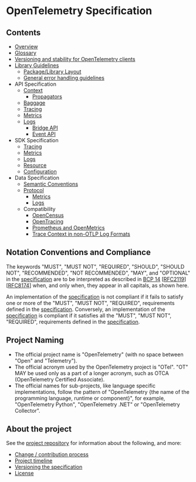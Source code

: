 <!--- Hugo front matter used to generate the website version of this page:
linkTitle: OTel spec
no_list: true
cascade:
  body_class: otel-docs-spec
  github_repo: &repo https://github.com/open-telemetry/opentelemetry-specification
  github_subdir: specification
  path_base_for_github_subdir: tmp/otel/specification
  github_project_repo: *repo
path_base_for_github_subdir:
  from: tmp/otel/specification/_index.md
  to: README.md
--->

# OpenTelemetry Specification

## Contents

- [Overview](overview.md)
- [Glossary](glossary.md)
- [Versioning and stability for OpenTelemetry clients](versioning-and-stability.md)
- [Library Guidelines](library-guidelines.md)
  - [Package/Library Layout](library-layout.md)
  - [General error handling guidelines](error-handling.md)
- API Specification
  - [Context](context/README.md)
    - [Propagators](context/api-propagators.md)
  - [Baggage](baggage/api.md)
  - [Tracing](trace/api.md)
  - [Metrics](metrics/api.md)
  - [Logs](logs/README.md)
    - [Bridge API](logs/bridge-api.md)
    - [Event API](logs/event-api.md)
- SDK Specification
  - [Tracing](trace/sdk.md)
  - [Metrics](metrics/sdk.md)
  - [Logs](logs/sdk.md)
  - [Resource](resource/sdk.md)
  - [Configuration](configuration/README.md)
- Data Specification
  - [Semantic Conventions](overview.md#semantic-conventions)
  - [Protocol](protocol/README.md)
    - [Metrics](metrics/data-model.md)
    - [Logs](logs/data-model.md)
  - Compatibility
    - [OpenCensus](compatibility/opencensus.md)
    - [OpenTracing](compatibility/opentracing.md)
    - [Prometheus and OpenMetrics](compatibility/prometheus_and_openmetrics.md)
    - [Trace Context in non-OTLP Log Formats](compatibility/logging_trace_context.md)

## Notation Conventions and Compliance

The keywords "MUST", "MUST NOT", "REQUIRED", "SHOULD",
"SHOULD NOT", "RECOMMENDED", "NOT RECOMMENDED", "MAY", and "OPTIONAL" in the
[specification][] are to be interpreted as described in [BCP
14](https://tools.ietf.org/html/bcp14)
[[RFC2119](https://tools.ietf.org/html/rfc2119)]
[[RFC8174](https://tools.ietf.org/html/rfc8174)] when, and only when, they
appear in all capitals, as shown here.

An implementation of the [specification][] is not compliant if it fails to
satisfy one or more of the "MUST", "MUST NOT", "REQUIRED",
requirements defined in the [specification][]. Conversely, an
implementation of the [specification][] is compliant if it satisfies all the
"MUST", "MUST NOT", "REQUIRED", requirements defined in the [specification][].

## Project Naming

- The official project name is "OpenTelemetry" (with no space between "Open" and
  "Telemetry").
- The official acronym used by the OpenTelemetry project is "OTel". "OT" MAY be
  used only as a part of a longer acronym, such as OTCA (OpenTelemetry Certified Associate).
- The official names for sub-projects, like language specific implementations,
  follow the pattern of "OpenTelemetry {the name of the programming language,
  runtime or component}", for example, "OpenTelemetry Python", "OpenTelemetry
  .NET" or "OpenTelemetry Collector".

## About the project

See the [project repository][] for information about the following, and more:

- [Change / contribution process](../README.md#change--contribution-process)
- [Project timeline](../README.md#project-timeline)
- [Versioning the specification](../README.md#versioning-the-specification)
- [License](../README.md#license)

[project repository]: https://github.com/open-telemetry/opentelemetry-specification
[specification]: overview.md
